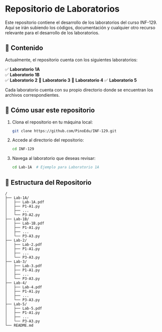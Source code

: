# Repositorio de Laboratorios

Este repositorio contiene el desarrollo de los laboratorios del curso INF-129. Aquí se irán subiendo los códigos, documentación y cualquier otro recurso relevante para el desarrollo de los laboratorios.

## 📂 Contenido

Actualmente, el repositorio cuenta con los siguientes laboratorios:

✅ **Laboratorio 1A**  
✅ **Laboratorio 1B**  
✅ **Laboratorio 2**
🚧 **Laboratorio 3**
🚧 **Laboratorio 4**
✅ **Laboratorio 5**

Cada laboratorio cuenta con su propio directorio donde se encuentran los archivos correspondientes.

## 🚀 Cómo usar este repositorio

1. Clona el repositorio en tu máquina local:
   ```sh
   git clone https://github.com/PinoEdu/INF-129.git
   ```
2. Accede al directorio del repositorio:
   ```sh
   cd INF-129
   ```
3. Navega al laboratorio que deseas revisar:
   ```sh
   cd Lab-1A  # Ejemplo para Laboratorio 1A
   ```

## 📌 Estructura del Repositorio

```
/
├── Lab-1A/
│   ├── Lab-1A.pdf
│   ├── P1-A1.py
│   ├── ...
│   └── P3-A2.py
├── Lab-1B/
│   ├── Lab-1B.pdf
│   ├── P1-A1.py
│   ├── ...
│   └── P3-A3.py
├── Lab-2/
│   ├── Lab-2.pdf
│   ├── P1-A1.py
│   ├── ...
│   └── P3-A3.py
├── Lab-3/
│   ├── Lab-3.pdf
│   ├── P1-A1.py
│   ├── ...
│   └── P3-A3.py
├── Lab-4/
│   ├── Lab-4.pdf
│   ├── P1-A1.py
│   ├── ...
│   └── P3-A3.py
├── Lab-5/
│   ├── Lab-5.pdf
│   ├── P1-A1.py
│   ├── ...
│   └── P3-A3.py
└── README.md
```
